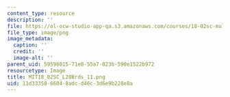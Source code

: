 ```yaml
---
content_type: resource
description: ''
file: https://ol-ocw-studio-app-qa.s3.amazonaws.com/courses/18-02sc-multivariable-calculus-fall-2010/11d3335866048adcd46c3d6e9b228e8a_MIT18_02SC_L20Brds_11.png
file_type: image/png
image_metadata:
  caption: ''
  credit: ''
  image-alt: ''
parent_uid: 59598015-71e0-55a7-023b-590e1522b972
resourcetype: Image
title: MIT18_02SC_L20Brds_11.png
uid: 11d33358-6604-8adc-d46c-3d6e9b228e8a
---
```

